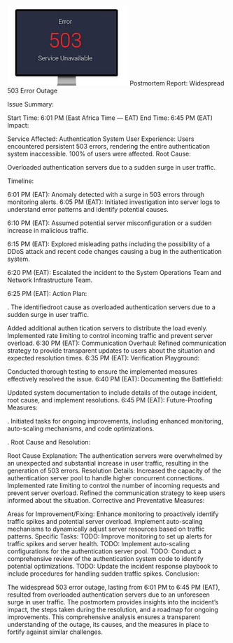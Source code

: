 <img src='https://github.com/abdiwoli/alx-system_engineering-devops/blob/main/0x19-postmortem/503.jpg'>
Postmortem Report: Widespread 503 Error Outage

Issue Summary:

Start Time: 6:01 PM (East Africa Time — EAT)
End Time: 6:45 PM (EAT)
Impact:

Service Affected: Authentication System
User Experience: Users encountered persistent 503 errors, rendering the entire authentication system inaccessible. 100% of users were affected.
Root Cause:

Overloaded authentication servers due to a sudden surge in user traffic.

Timeline:

6:01 PM (EAT): Anomaly detected with a surge in 503 errors through monitoring alerts.
6:05 PM (EAT): Initiated investigation into server logs to understand error patterns and identify potential causes.

6:10 PM (EAT): Assumed potential server misconfiguration or a sudden increase in malicious traffic.

6:15 PM (EAT): Explored misleading paths including the possibility of a DDoS attack and recent code changes causing a bug in the authentication system.

6:20 PM (EAT): Escalated the incident to the System Operations Team and Network Infrastructure Team.

6:25 PM (EAT): Action Plan:

. The identifiedroot cause as overloaded authentication servers due to a sudden surge in user traffic.

Added additional authen
tication servers to distribute the load evenly.
Implemented rate limiting to control incoming traffic and prevent server overload.
6:30 PM (EAT): Communication Overhaul:
Refined communication strategy to provide transparent updates to users about the situation and expected resolution times.
6:35 PM (EAT): Verification Playground:

Conducted thorough testing to ensure the implemented measures effectively resolved the issue.
6:40 PM (EAT): Documenting the Battlefield:

Updated system documentation to include details of the outage incident, root cause, and implement resolutions.
6:45 PM (EAT): Future-Proofing Measures:

. Initiated tasks for ongoing improvements, including enhanced monitoring, auto-scaling mechanisms, and code optimizations.

. Root Cause and Resolution:

Root Cause Explanation:
The authentication servers were overwhelmed by an unexpected and substantial increase in user traffic, resulting in the generation of 503 errors.
Resolution Details:
Increased the capacity of the authentication server pool to handle higher concurrent connections.
Implemented rate limiting to control the number of incoming requests and prevent server overload.
Refined the communication strategy to keep users informed about the situation.
Corrective and Preventative Measures:

Areas for Improvement/Fixing:
Enhance monitoring to proactively identify traffic spikes and potential server overload.
Implement auto-scaling mechanisms to dynamically adjust server resources based on traffic patterns.
Specific Tasks:
TODO: Improve monitoring to set up alerts for traffic spikes and server health.
TODO: Implement auto-scaling configurations for the authentication server pool.
TODO: Conduct a comprehensive review of the authentication system code to identify potential optimizations.
TODO: Update the incident response playbook to include procedures for handling sudden traffic spikes.
Conclusion:

The widespread 503 error outage, lasting from 6:01 PM to 6:45 PM (EAT), resulted from overloaded authentication servers due to an unforeseen surge in user traffic. The postmortem provides insights into the incident’s impact, the steps taken during the resolution, and a roadmap for ongoing improvements. This comprehensive analysis ensures a transparent understanding of the outage, its causes, and the measures in place to fortify against similar challenges.
